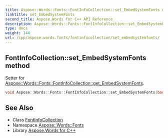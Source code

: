 ```yaml
---
title: Aspose::Words::Fonts::FontInfoCollection::set_EmbedSystemFonts method
linktitle: set_EmbedSystemFonts
second_title: Aspose.Words for C++ API Reference
description: Aspose::Words::Fonts::FontInfoCollection::set_EmbedSystemFonts method. Setter for Aspose::Words::Fonts::FontInfoCollection::get_EmbedSystemFonts in C++.
type: docs
weight: 144
url: /cpp/aspose.words.fonts/fontinfocollection/set_embedsystemfonts/
---
```

## FontInfoCollection::set_EmbedSystemFonts method


Setter for [Aspose::Words::Fonts::FontInfoCollection::get_EmbedSystemFonts](../get_embedsystemfonts/).

```cpp
void Aspose::Words::Fonts::FontInfoCollection::set_EmbedSystemFonts(bool value)
```

## See Also

* Class [FontInfoCollection](../)
* Namespace [Aspose::Words::Fonts](../../)
* Library [Aspose.Words for C++](../../../)
